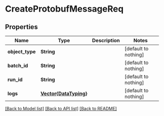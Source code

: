 # CreateProtobufMessageReq


## Properties
Name | Type | Description | Notes
------------ | ------------- | ------------- | -------------
**object_type** | **String** |  | [default to nothing]
**batch_id** | **String** |  | [default to nothing]
**run_id** | **String** |  | [default to nothing]
**logs** | [**Vector{DataTyping}**](DataTyping.md) |  | [default to nothing]


[[Back to Model list]](../README.md#models) [[Back to API list]](../README.md#api-endpoints) [[Back to README]](../README.md)


